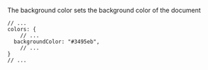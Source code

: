 The background color sets the background color of the document

```
// ...
colors: {
	// ...
  backgroundColor: "#3495eb",
	// ...
}
// ...
```